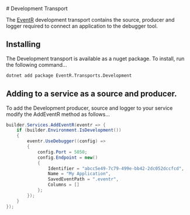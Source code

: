# Development Transport

The [EventR](https://github.com/WtekLtd/eventr) development transport contains the source, producer and logger required to connect an application to the debugger tool.

## Installing

The Development transport is available as a nuget package. To install, run the following command...

```bash
dotnet add package EventR.Transports.Development
```

## Adding to a service as a source and producer.

To add the Development producer, source and logger to your service modify the AddEventR method as follows...

```cs
builder.Services.AddEventR(eventr => {
    if (builder.Environment.IsDevelopment())
    {
        eventr.UseDebugger((config) =>
        {
            config.Port = 5050;
            config.Endpoint = new()
            {
                Identifier = "abcc5e49-7c79-499e-bb42-2dc052dccfcd",
                Name = "My Application",
                SavedEventPath = ".eventr",
                Columns = []
            };
        });
    }
});
```